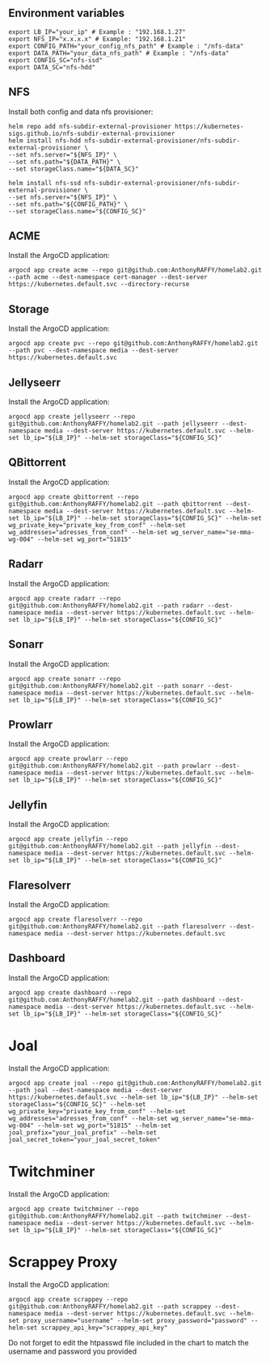 ## Environment variables
    export LB_IP="your_ip" # Example : "192.168.1.27"
    export NFS_IP="x.x.x.x" # Example: "192.168.1.21"
    export CONFIG_PATH="your_config_nfs_path" # Example : "/nfs-data"
    export DATA_PATH="your_data_nfs_path" # Example : "/nfs-data"
    export CONFIG_SC="nfs-ssd"
    export DATA_SC="nfs-hdd"

## NFS
Install both config and data nfs provisioner:

    helm repo add nfs-subdir-external-provisioner https://kubernetes-sigs.github.io/nfs-subdir-external-provisioner
    helm install nfs-hdd nfs-subdir-external-provisioner/nfs-subdir-external-provisioner \
    --set nfs.server="${NFS_IP}" \
    --set nfs.path="${DATA_PATH}" \
    --set storageClass.name="${DATA_SC}"

    helm install nfs-ssd nfs-subdir-external-provisioner/nfs-subdir-external-provisioner \
    --set nfs.server="${NFS_IP}" \
    --set nfs.path="${CONFIG_PATH}" \
    --set storageClass.name="${CONFIG_SC}"

## ACME
Install the ArgoCD application:

    argocd app create acme --repo git@github.com:AnthonyRAFFY/homelab2.git --path acme --dest-namespace cert-manager --dest-server https://kubernetes.default.svc --directory-recurse

## Storage
Install the ArgoCD application:

    argocd app create pvc --repo git@github.com:AnthonyRAFFY/homelab2.git --path pvc --dest-namespace media --dest-server https://kubernetes.default.svc

## Jellyseerr
Install the ArgoCD application:

    argocd app create jellyseerr --repo git@github.com:AnthonyRAFFY/homelab2.git --path jellyseerr --dest-namespace media --dest-server https://kubernetes.default.svc --helm-set lb_ip="${LB_IP}" --helm-set storageClass="${CONFIG_SC}"


## QBittorrent
Install the ArgoCD application:

    argocd app create qbittorrent --repo git@github.com:AnthonyRAFFY/homelab2.git --path qbittorrent --dest-namespace media --dest-server https://kubernetes.default.svc --helm-set lb_ip="${LB_IP}" --helm-set storageClass="${CONFIG_SC}" --helm-set wg_private_key="private_key_from_conf" --helm-set wg_addresses="adresses_from_conf" --helm-set wg_server_name="se-mma-wg-004" --helm-set wg_port="51815"

## Radarr
Install the ArgoCD application:

    argocd app create radarr --repo git@github.com:AnthonyRAFFY/homelab2.git --path radarr --dest-namespace media --dest-server https://kubernetes.default.svc --helm-set lb_ip="${LB_IP}" --helm-set storageClass="${CONFIG_SC}"

## Sonarr
Install the ArgoCD application:

    argocd app create sonarr --repo git@github.com:AnthonyRAFFY/homelab2.git --path sonarr --dest-namespace media --dest-server https://kubernetes.default.svc --helm-set lb_ip="${LB_IP}" --helm-set storageClass="${CONFIG_SC}"

## Prowlarr
Install the ArgoCD application:

    argocd app create prowlarr --repo git@github.com:AnthonyRAFFY/homelab2.git --path prowlarr --dest-namespace media --dest-server https://kubernetes.default.svc --helm-set lb_ip="${LB_IP}" --helm-set storageClass="${CONFIG_SC}"

## Jellyfin
Install the ArgoCD application:

    argocd app create jellyfin --repo git@github.com:AnthonyRAFFY/homelab2.git --path jellyfin --dest-namespace media --dest-server https://kubernetes.default.svc --helm-set lb_ip="${LB_IP}" --helm-set storageClass="${CONFIG_SC}"

## Flaresolverr
Install the ArgoCD application:

    argocd app create flaresolverr --repo git@github.com:AnthonyRAFFY/homelab2.git --path flaresolverr --dest-namespace media --dest-server https://kubernetes.default.svc

## Dashboard
Install the ArgoCD application:

    argocd app create dashboard --repo git@github.com:AnthonyRAFFY/homelab2.git --path dashboard --dest-namespace media --dest-server https://kubernetes.default.svc --helm-set lb_ip="${LB_IP}" --helm-set storageClass="${CONFIG_SC}"

# Joal
Install the ArgoCD application:

    argocd app create joal --repo git@github.com:AnthonyRAFFY/homelab2.git --path joal --dest-namespace media --dest-server https://kubernetes.default.svc --helm-set lb_ip="${LB_IP}" --helm-set storageClass="${CONFIG_SC}" --helm-set wg_private_key="private_key_from_conf" --helm-set wg_addresses="adresses_from_conf" --helm-set wg_server_name="se-mma-wg-004" --helm-set wg_port="51815" --helm-set joal_prefix="your_joal_prefix" --helm-set joal_secret_token="your_joal_secret_token"

# Twitchminer
Install the ArgoCD application:

    argocd app create twitchminer --repo git@github.com:AnthonyRAFFY/homelab2.git --path twitchminer --dest-namespace media --dest-server https://kubernetes.default.svc --helm-set lb_ip="${LB_IP}" --helm-set storageClass="${CONFIG_SC}"

# Scrappey Proxy
Install the ArgoCD application:

    argocd app create scrappey --repo git@github.com:AnthonyRAFFY/homelab2.git --path scrappey --dest-namespace media --dest-server https://kubernetes.default.svc --helm-set proxy_username="username" --helm-set proxy_password="password" --helm-set scrappey_api_key="scrappey_api_key"

Do not forget to edit the htpasswd file included in the chart to match the username and password you provided